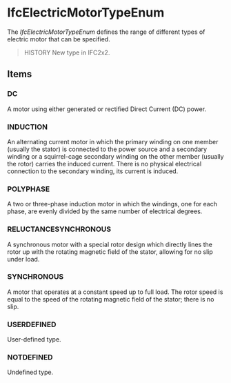 # IfcElectricMotorTypeEnum

The _IfcElectricMotorTypeEnum_ defines the range of different types of electric motor that can be specified.
<!-- end of short definition -->

> HISTORY New type in IFC2x2.

## Items

### DC
A motor using either generated or rectified Direct Current (DC) power.

### INDUCTION
An alternating current motor in which the primary winding on one member (usually the stator) is connected to the power source and a secondary winding or a squirrel-cage secondary winding on the other member (usually the rotor) carries the induced current. There is no physical electrical connection to the secondary winding, its current is induced.

### POLYPHASE
A two or three-phase induction motor in which the windings, one for each phase, are evenly divided by the same number of electrical degrees.

### RELUCTANCESYNCHRONOUS
A synchronous motor with a special rotor design which directly lines the rotor up with the rotating magnetic field of the stator, allowing for no slip under load.

### SYNCHRONOUS
A motor that operates at a constant speed up to full load. The rotor speed is equal to the speed of the rotating magnetic field of the stator; there is no slip.

### USERDEFINED
User-defined type.

### NOTDEFINED
Undefined type.
